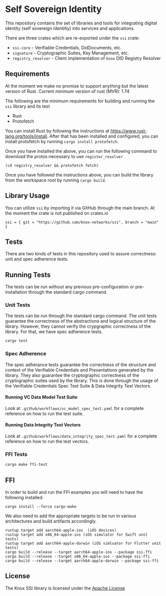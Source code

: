 # Self Sovereign Identity

This repository contains the set of libraries and tools for integrating digital
identity (self sovereign identitiy) into services and applications.

There are three crates which are re-exported under the `ssi` crate:

- `ssi-core` - Verifiable Credentials, DidDocuments, etc.
- `signature` - Cryptographic Suites, Key Management, etc.
- `registry_resolver` - Client implementation of `knox` DID Registry Resolver

## Requirements

At the moment we make no promise to support anything but the latest version of
Rust. Current minimum version of rust (MVR): 1.74

The following are the minimum requirements for building and running the `ssi`
library and its test

- Rust
- Protofetch

You can install Rust by following the instructions at
https://www.rust-lang.org/tools/install. After that has been installed and
configured, you can install protofetch by running `cargo install protofetch`.

Once you have installed the above, you can run the following command to download
the protos necessary to use `register_resolver`

```
(cd registry_resolver && protofetch fetch)
```

Once you have followed the instructions above, you can build the library from
the workspace root by running `cargo build`.

## Library Usage

You can utilize `ssi` by importing it via GitHub through the main branch. At the
moment the crate is not published on crates.io

```
ssi = { git = "https://github.com/knox-networks/ssi", branch = "main" }
```

## Tests

There are two kinds of tests in this repository used to assure correctness: unit
and spec adherence tests.

## Running Tests

The tests can be run without any previous pre-configuration or pre-installation
through the standard cargo command.

### Unit Tests

The tests can be run through the standard cargo command. The unit tests
guarantee the correctness of the abstractions and logical structure of the
library. However, they cannot verify the crypgraphic correctness of the library.
For that, we have spec adherence tests.

```rust
cargo test
```

### Spec Adherence

The spec adherance tests guarantee the correctness of the structure and context
of the Verifiable Credentials and Presentations generated by the library. They
also guarantee the cryptographic correctness of the cryptographic suites used by
the library. This is done through the usage of the Verifiable Credentials Spec
Test Suite & Data Integrity Test Vectors.

#### Running VC Data Model Test Suite

Look at `.github/workflows/vc_model_spec_test.yaml` for a complete reference on
how to run the test suite.

#### Running Data Integrity Test Vectors

Look at `.github/workflows/data_integrity_spec_test.yaml` for a complete
reference on how to run the test vectors.

### FFI Tests

```sh
cargo make ffi-test
```

## FFI

In order to build and run the FFI examples you will need to have the following
installed:

```
cargo install --force cargo-make
```

We also need to add the appropriate targets to be run in various architectures
and build artifacts accordingly.

```
rustup target add aarch64-apple-ios  (iOS devices)
rustup target add x86_64-apple-ios (iOS simulator for Swift unit tests)
rustup target add aarch64-apple-darwin (iOS simluator for Flutter unit tests)
cargo build --release --target aarch64-apple-ios --package ssi-ffi
cargo build --release --target x86_64-apple-ios --package ssi-ffi
cargo build --release --target aarch64-apple-darwin --package ssi-ffi
```

## License

The Knox SSI library is licensed under the
[Apache License](https://github.com/knox-networks/ssi/blob/main/LICENSE)
